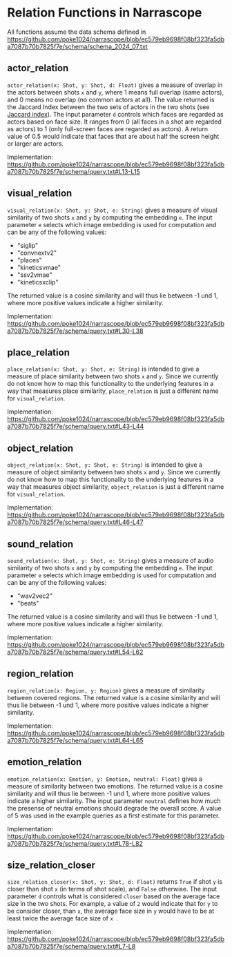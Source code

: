 # Relation Functions in Narrascope

All functions assume the data schema defined in https://github.com/poke1024/narrascope/blob/ec579eb9698f08bf323fa5dba7087b70b7825f7e/schema/schema_2024_07.txt

## actor_relation

`actor_relation(x: Shot, y: Shot, d: Float)` gives a measure of overlap in the actors between shots `x` and `y`, where 1 means full overlap (same actors), and 0 means no overlap (no common actors at all). The value returned is the Jaccard Index between the two sets of actors in the two shots (see [Jaccard index](https://en.wikipedia.org/wiki/Jaccard_index)). The input parameter `d` controls which faces are regarded as actors based on face size. It ranges from 0 (all faces in a shot are regarded as actors) to 1 (only full-screen faces are regarded as actors). A return value of 0.5 would indicate that faces that are about half the screen height or larger are actors.

Implementation: https://github.com/poke1024/narrascope/blob/ec579eb9698f08bf323fa5dba7087b70b7825f7e/schema/query.txt#L13-L15

## visual_relation

`visual_relation(x: Shot, y: Shot, e: String)` gives a measure of visual similarity of two shots `x` and `y` by computing the embedding `e`. The input parameter `e` selects which image embedding is used for computation and can be any of the following values:

* "siglip"
* "convnextv2"
* "places"
* "kineticsvmae"
* "ssv2vmae"
* "kineticsxclip"

The returned value is a cosine similarity and will thus lie between -1 und 1, where more positive values indicate a higher similarity.

Implementation: https://github.com/poke1024/narrascope/blob/ec579eb9698f08bf323fa5dba7087b70b7825f7e/schema/query.txt#L30-L38

## place_relation

`place_relation(x: Shot, y: Shot, e: String)` is intended to give a measure of place similarity between two shots `x` and `y`. Since we currently do not know how to map this functionality to the underlying features in a way that measures place similarity, `place_relation` is just a different name for `visual_relation`.

Implementation: https://github.com/poke1024/narrascope/blob/ec579eb9698f08bf323fa5dba7087b70b7825f7e/schema/query.txt#L43-L44

## object_relation

`object_relation(x: Shot, y: Shot, e: String)` is intended to give a measure of object similarity between two shots `x` and `y`. Since we currently do not know how to map this functionality to the underlying features in a way that measures object similarity,  `object_relation` is just a different name for `visual_relation`.

Implementation: https://github.com/poke1024/narrascope/blob/ec579eb9698f08bf323fa5dba7087b70b7825f7e/schema/query.txt#L46-L47

## sound_relation

`sound_relation(x: Shot, y: Shot, e: String)` gives a measure of audio similarity of two shots `x` and `y` by computing the embedding `e`. The input parameter `e` selects which image embedding is used for computation and can be any of the following values:

* "wav2vec2"
* "beats"

The returned value is a cosine similarity and will thus lie between -1 und 1, where more positive values indicate a higher similarity.

Implementation: https://github.com/poke1024/narrascope/blob/ec579eb9698f08bf323fa5dba7087b70b7825f7e/schema/query.txt#L54-L62

## region_relation

`region_relation(x: Region, y: Region)` gives a measure of similarity between covered regions. The returned value is a cosine similarity and will thus lie between -1 und 1, where more positive values indicate a higher similarity.

Implementation: https://github.com/poke1024/narrascope/blob/ec579eb9698f08bf323fa5dba7087b70b7825f7e/schema/query.txt#L64-L65

## emotion_relation

`emotion_relation(x: Emotion, y: Emotion, neutral: Float)` gives a measure of similarity between two emotions. The returned value is a cosine similarity and will thus lie between -1 und 1, where more positive values indicate a higher similarity. The input parameter `neutral` defines how much the presense of neutral emotions should degrade the overall score. A value of 5 was used in the example queries as a first estimate for this parameter.

Implementation: https://github.com/poke1024/narrascope/blob/ec579eb9698f08bf323fa5dba7087b70b7825f7e/schema/query.txt#L78-L82

## size_relation_closer

`size_relation_closer(x: Shot, y: Shot, d: Float)` returns `True` if shot `y` is closer than shot `x` (in terms of shot scale), and `False` otherwise. The input parameter `d` controls what is considered `closer` based on the average face size in the two shots. For example, a value of `2` would indicate that for `y` to be consider closer, than `x`, the average face size in `y` would have to be at least twice the average face size of `x `.

Implementation: https://github.com/poke1024/narrascope/blob/ec579eb9698f08bf323fa5dba7087b70b7825f7e/schema/query.txt#L7-L8
